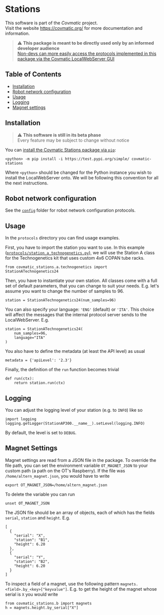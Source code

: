 # Stations
This software is part of the *Covmatic* project.  
Visit the website https://covmatic.org/ for more documentation and information.

> :warning: **This package is meant to be directly used only by an informed developer audience**  
>  [Non-devs can more easily access the protocols implemented in this package via the Covmatic LocalWebServer GUI](https://github.com/covmatic/localwebserver)  

## Table of Contents
* [Installation](#installation)
* [Robot network configuration](#robot-network-configuration)
* [Usage](#usage)
* [Logging](#logging)
* [Magnet settings](#magnet-settings)

## Installation
> :warning: **This software is still in its beta phase**  
> Every feature may be subject to change without notice

You can [install the Covmatic Stations package via `pip`](https://test.pypi.org/project/covmatic-stations/):
```
<python> -m pip install -i https://test.pypi.org/simple/ covmatic-stations
```
Where `<python>` should be changed for the Python instance you wish to install the LocalWebServer onto. We will be following this convention for all the next instructions. 

## Robot network configuration
See the [`config`](config) folder for robot network configuration protocols. 

## Usage
In the `protocols` directory you can find usage examples.

First, you have to import the station you want to use.
In this example ([`protocols/station_a_technogenetics.py`](protocols/station_a_technogenetics.py)),
we will use the Station A class for the Technogenetics kit that uses custom 4x6 COPAN tube racks.

```
from covmatic_stations.a.technogenetics import StationATechnogenetics24
```

Then, you have to instantiate your own station.
All classes come with a full set of default parameters,
that you can change to suit your needs.
E.g. let's assume you want to change the number of samples to 96.

```
station = StationATechnogenetics24(num_samples=96)
```

You can also specify your language: `'ENG'` (default) or `'ITA'`.
This choice will affect the messages that the internal protocol server sends to the LocalWebServer.
E.g.

```
station = StationATechnogenetics24(
    num_samples=96,
    language="ITA"
)
```

You also have to define the metadata (at least the API level) as usual

```
metadata = {'apiLevel': '2.3'}
```

Finally, the definition of the `run` function becomes trivial

```
def run(ctx):
    return station.run(ctx)
```

## Logging
You can adjust the logging level of your station (e.g. to `INFO`) like so

```
import logging
logging.getLogger(StationAP300.__name__).setLevel(logging.INFO)
```

By default, the level is set to `DEBUG`.

## Magnet Settings
Magnet settings are read from a JSON file in the package.
To override the file path, you can set the environment variable `OT_MAGNET_JSON`
to your custom path (a path on the OT's Raspberry).
If the file was `/home/altern_magnet.json`, you would have to write
```
export OT_MAGNET_JSON=/home/altern_magnet.json
```
To delete the variable you can run
```
unset OT_MAGNET_JSON
```
The JSON file should be an array of objects, each of which has the fields `serial`, `station` and `height`. E.g.
```
[
  {
	"serial": "X",
	"station": "B1",
	"height": 6.20
  },
  {
	"serial": "Y",
	"station": "B2",
	"height": 6.20
  }
]
```

To inspect a field of a magnet, use the following pattern `magnets.<field>.by_<key>["keyvalue"]`. E.g. to get the height of the magnet whose serial is `X` you would write
```
from covmatic_stations.b import magnets
h = magnets.height.by_serial["X"]
```


<!---
Copyright (c) 2020 Covmatic.
Permission is hereby granted, free of charge, to any person obtaining a copy of this software and associated documentation files (the "Software"), to deal in the Software without restriction, including without limitation the rights to use, copy, modify, merge, publish, distribute, sublicense, and/or sell copies of the Software, and to permit persons to whom the Software is furnished to do so, subject to the following conditions:
The above copyright notice and this permission notice shall be included in all copies or substantial portions of the Software.
THE SOFTWARE IS PROVIDED "AS IS", WITHOUT WARRANTY OF ANY KIND, EXPRESS OR IMPLIED, INCLUDING BUT NOT LIMITED TO THE WARRANTIES OF MERCHANTABILITY, FITNESS FOR A PARTICULAR PURPOSE AND NONINFRINGEMENT. IN NO EVENT SHALL THE AUTHORS OR COPYRIGHT HOLDERS BE LIABLE FOR ANY CLAIM, DAMAGES OR OTHER LIABILITY, WHETHER IN AN ACTION OF CONTRACT, TORT OR OTHERWISE, ARISING FROM, OUT OF OR IN CONNECTION WITH THE SOFTWARE OR THE USE OR OTHER DEALINGS IN THE SOFTWARE.
-->
